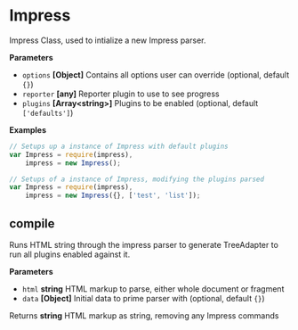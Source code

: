 # Impress

Impress Class, used to intialize a new Impress parser.

**Parameters**

-   `options` **[Object]** Contains all options user can override (optional, default `{}`)
-   `reporter` **[any]** Reporter plugin to use to see progress
-   `plugins` **[Array&lt;string&gt;]** Plugins to be enabled (optional, default `['defaults']`)

**Examples**

```javascript
// Setups up a instance of Impress with default plugins
var Impress = require(impress),
    impress = new Impress();
```

```javascript
// Setups of a instance of Impress, modifying the plugins parsed
var Impress = require(impress),
    impress = new Impress({}, ['test', 'list']);
```

## compile

Runs HTML string through the impress parser to generate TreeAdapter to run all plugins enabled against it.

**Parameters**

-   `html` **string** HTML markup to parse, either whole document or fragment
-   `data` **[Object]** Initial data to prime parser with (optional, default `{}`)

Returns **string** HTML markup as string, removing any Impress commands
